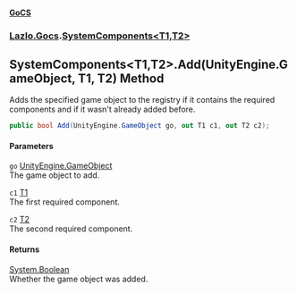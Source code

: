 #### [GoCS](./index.md 'index')
### [Lazlo.Gocs](./Lazlo-Gocs.md 'Lazlo.Gocs').[SystemComponents&lt;T1,T2&gt;](./Lazlo-Gocs-SystemComponents-T1_T2-.md 'Lazlo.Gocs.SystemComponents&lt;T1,T2&gt;')
## SystemComponents&lt;T1,T2&gt;.Add(UnityEngine.GameObject, T1, T2) Method
Adds the specified game object to the registry if it contains the required components and if it wasn't already added before.  
```C#
public bool Add(UnityEngine.GameObject go, out T1 c1, out T2 c2);
```
#### Parameters
<a name='Lazlo-Gocs-SystemComponents-T1_T2--Add(UnityEngine-GameObject_T1_T2)-go'></a>
`go` [UnityEngine.GameObject](https://docs.microsoft.com/en-us/dotnet/api/UnityEngine.GameObject 'UnityEngine.GameObject')  
The game object to add.  
  
<a name='Lazlo-Gocs-SystemComponents-T1_T2--Add(UnityEngine-GameObject_T1_T2)-c1'></a>
`c1` [T1](./Lazlo-Gocs-SystemComponents-T1_T2-.md#Lazlo-Gocs-SystemComponents-T1_T2--T1 'Lazlo.Gocs.SystemComponents&lt;T1,T2&gt;.T1')  
The first required component.  
  
<a name='Lazlo-Gocs-SystemComponents-T1_T2--Add(UnityEngine-GameObject_T1_T2)-c2'></a>
`c2` [T2](./Lazlo-Gocs-SystemComponents-T1_T2-.md#Lazlo-Gocs-SystemComponents-T1_T2--T2 'Lazlo.Gocs.SystemComponents&lt;T1,T2&gt;.T2')  
The second required component.  
  
#### Returns
[System.Boolean](https://docs.microsoft.com/en-us/dotnet/api/System.Boolean 'System.Boolean')  
Whether the game object was added.  
